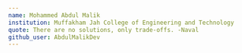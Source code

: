 ```yaml
---
name: Mohammed Abdul Malik
institution: Muffakham Jah College of Engineering and Technology
quote: There are no solutions, only trade-offs. -Naval
github_user: AbdulMalikDev
---
```

